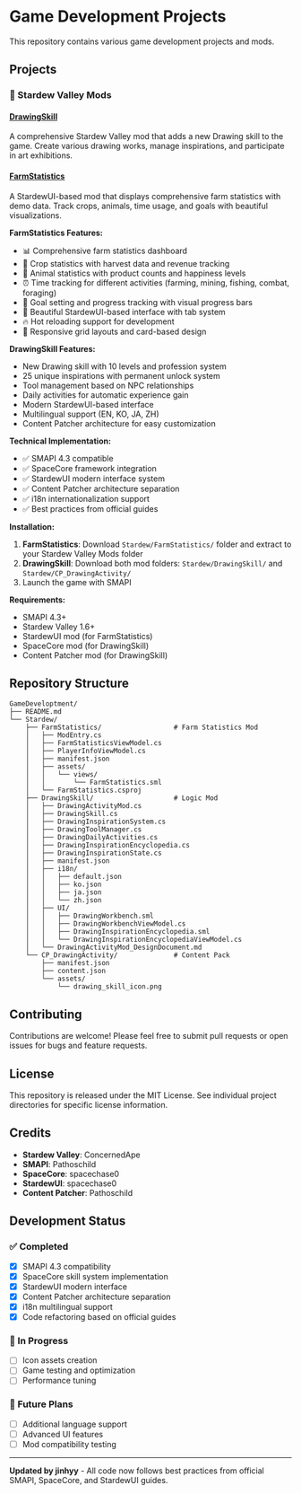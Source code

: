 # Game Development Projects

This repository contains various game development projects and mods.

## Projects

### 🎨 Stardew Valley Mods

#### [DrawingSkill](./Stardew/DrawingSkill/)
A comprehensive Stardew Valley mod that adds a new Drawing skill to the game. Create various drawing works, manage inspirations, and participate in art exhibitions.

#### [FarmStatistics](./Stardew/FarmStatistics/)
A StardewUI-based mod that displays comprehensive farm statistics with demo data. Track crops, animals, time usage, and goals with beautiful visualizations.

**FarmStatistics Features:**
- 📊 Comprehensive farm statistics dashboard
- 🌱 Crop statistics with harvest data and revenue tracking
- 🐄 Animal statistics with product counts and happiness levels
- ⏰ Time tracking for different activities (farming, mining, fishing, combat, foraging)
- 🎯 Goal setting and progress tracking with visual progress bars
- 🎨 Beautiful StardewUI-based interface with tab system
- 🔥 Hot reloading support for development
- 📱 Responsive grid layouts and card-based design

**DrawingSkill Features:**
- New Drawing skill with 10 levels and profession system
- 25 unique inspirations with permanent unlock system
- Tool management based on NPC relationships
- Daily activities for automatic experience gain
- Modern StardewUI-based interface
- Multilingual support (EN, KO, JA, ZH)
- Content Patcher architecture for easy customization

**Technical Implementation:**
- ✅ SMAPI 4.3 compatible
- ✅ SpaceCore framework integration
- ✅ StardewUI modern interface system
- ✅ Content Patcher architecture separation
- ✅ i18n internationalization support
- ✅ Best practices from official guides

**Installation:**
1. **FarmStatistics**: Download `Stardew/FarmStatistics/` folder and extract to your Stardew Valley Mods folder
2. **DrawingSkill**: Download both mod folders: `Stardew/DrawingSkill/` and `Stardew/CP_DrawingActivity/`
3. Launch the game with SMAPI

**Requirements:**
- SMAPI 4.3+
- Stardew Valley 1.6+
- StardewUI mod (for FarmStatistics)
- SpaceCore mod (for DrawingSkill)
- Content Patcher mod (for DrawingSkill)

## Repository Structure

```
GameDeveloptment/
├── README.md
└── Stardew/
    ├── FarmStatistics/                  # Farm Statistics Mod
    │   ├── ModEntry.cs
    │   ├── FarmStatisticsViewModel.cs
    │   ├── PlayerInfoViewModel.cs
    │   ├── manifest.json
    │   ├── assets/
    │   │   └── views/
    │   │       └── FarmStatistics.sml
    │   └── FarmStatistics.csproj
    ├── DrawingSkill/                    # Logic Mod
    │   ├── DrawingActivityMod.cs
    │   ├── DrawingSkill.cs
    │   ├── DrawingInspirationSystem.cs
    │   ├── DrawingToolManager.cs
    │   ├── DrawingDailyActivities.cs
    │   ├── DrawingInspirationEncyclopedia.cs
    │   ├── DrawingInspirationState.cs
    │   ├── manifest.json
    │   ├── i18n/
    │   │   ├── default.json
    │   │   ├── ko.json
    │   │   ├── ja.json
    │   │   └── zh.json
    │   ├── UI/
    │   │   ├── DrawingWorkbench.sml
    │   │   ├── DrawingWorkbenchViewModel.cs
    │   │   ├── DrawingInspirationEncyclopedia.sml
    │   │   └── DrawingInspirationEncyclopediaViewModel.cs
    │   └── DrawingActivityMod_DesignDocument.md
    └── CP_DrawingActivity/              # Content Pack
        ├── manifest.json
        ├── content.json
        └── assets/
            └── drawing_skill_icon.png
```

## Contributing

Contributions are welcome! Please feel free to submit pull requests or open issues for bugs and feature requests.

## License

This repository is released under the MIT License. See individual project directories for specific license information.

## Credits

- **Stardew Valley**: ConcernedApe
- **SMAPI**: Pathoschild
- **SpaceCore**: spacechase0
- **StardewUI**: spacechase0
- **Content Patcher**: Pathoschild

## Development Status

### ✅ Completed
- [x] SMAPI 4.3 compatibility
- [x] SpaceCore skill system implementation
- [x] StardewUI modern interface
- [x] Content Patcher architecture separation
- [x] i18n multilingual support
- [x] Code refactoring based on official guides

### 🔄 In Progress
- [ ] Icon assets creation
- [ ] Game testing and optimization
- [ ] Performance tuning

### 📝 Future Plans
- [ ] Additional language support
- [ ] Advanced UI features
- [ ] Mod compatibility testing

---

**Updated by jinhyy** - All code now follows best practices from official SMAPI, SpaceCore, and StardewUI guides.

